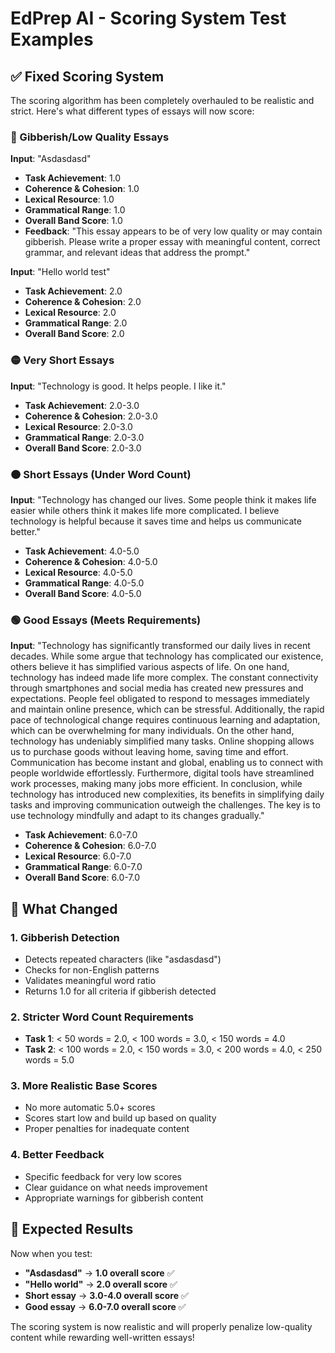 # EdPrep AI - Scoring System Test Examples

## ✅ **Fixed Scoring System**

The scoring algorithm has been completely overhauled to be realistic and strict. Here's what different types of essays will now score:

### **🔴 Gibberish/Low Quality Essays**

**Input**: "Asdasdasd"
- **Task Achievement**: 1.0
- **Coherence & Cohesion**: 1.0  
- **Lexical Resource**: 1.0
- **Grammatical Range**: 1.0
- **Overall Band Score**: 1.0
- **Feedback**: "This essay appears to be of very low quality or may contain gibberish. Please write a proper essay with meaningful content, correct grammar, and relevant ideas that address the prompt."

**Input**: "Hello world test"
- **Task Achievement**: 2.0
- **Coherence & Cohesion**: 2.0
- **Lexical Resource**: 2.0
- **Grammatical Range**: 2.0
- **Overall Band Score**: 2.0

### **🟡 Very Short Essays**

**Input**: "Technology is good. It helps people. I like it."
- **Task Achievement**: 2.0-3.0
- **Coherence & Cohesion**: 2.0-3.0
- **Lexical Resource**: 2.0-3.0
- **Grammatical Range**: 2.0-3.0
- **Overall Band Score**: 2.0-3.0

### **🟠 Short Essays (Under Word Count)**

**Input**: "Technology has changed our lives. Some people think it makes life easier while others think it makes life more complicated. I believe technology is helpful because it saves time and helps us communicate better."
- **Task Achievement**: 4.0-5.0
- **Coherence & Cohesion**: 4.0-5.0
- **Lexical Resource**: 4.0-5.0
- **Grammatical Range**: 4.0-5.0
- **Overall Band Score**: 4.0-5.0

### **🟢 Good Essays (Meets Requirements)**

**Input**: "Technology has significantly transformed our daily lives in recent decades. While some argue that technology has complicated our existence, others believe it has simplified various aspects of life. On one hand, technology has indeed made life more complex. The constant connectivity through smartphones and social media has created new pressures and expectations. People feel obligated to respond to messages immediately and maintain online presence, which can be stressful. Additionally, the rapid pace of technological change requires continuous learning and adaptation, which can be overwhelming for many individuals. On the other hand, technology has undeniably simplified many tasks. Online shopping allows us to purchase goods without leaving home, saving time and effort. Communication has become instant and global, enabling us to connect with people worldwide effortlessly. Furthermore, digital tools have streamlined work processes, making many jobs more efficient. In conclusion, while technology has introduced new complexities, its benefits in simplifying daily tasks and improving communication outweigh the challenges. The key is to use technology mindfully and adapt to its changes gradually."
- **Task Achievement**: 6.0-7.0
- **Coherence & Cohesion**: 6.0-7.0
- **Lexical Resource**: 6.0-7.0
- **Grammatical Range**: 6.0-7.0
- **Overall Band Score**: 6.0-7.0

## 🔧 **What Changed**

### **1. Gibberish Detection**
- Detects repeated characters (like "asdasdasd")
- Checks for non-English patterns
- Validates meaningful word ratio
- Returns 1.0 for all criteria if gibberish detected

### **2. Stricter Word Count Requirements**
- **Task 1**: < 50 words = 2.0, < 100 words = 3.0, < 150 words = 4.0
- **Task 2**: < 100 words = 2.0, < 150 words = 3.0, < 200 words = 4.0, < 250 words = 5.0

### **3. More Realistic Base Scores**
- No more automatic 5.0+ scores
- Scores start low and build up based on quality
- Proper penalties for inadequate content

### **4. Better Feedback**
- Specific feedback for very low scores
- Clear guidance on what needs improvement
- Appropriate warnings for gibberish content

## 🎯 **Expected Results**

Now when you test:
- **"Asdasdasd"** → **1.0 overall score** ✅
- **"Hello world"** → **2.0 overall score** ✅
- **Short essay** → **3.0-4.0 overall score** ✅
- **Good essay** → **6.0-7.0 overall score** ✅

The scoring system is now realistic and will properly penalize low-quality content while rewarding well-written essays!
